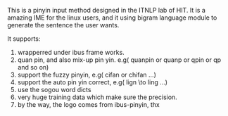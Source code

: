 This is a pinyin input method designed in the ITNLP lab of HIT.
It is a amazing IME for the linux users, and it using bigram language module to generate the sentence the user wants.

It supports:
  1. wrapperred under ibus frame works.
  1. quan pin, and also mix-up pin yin. e.g( quanpin or quanp or qpin or qp and so on)
  1. support the fuzzy pinyin, e.g( cifan or chifan ...)
  1. support the auto pin yin correct, e.g( lign \to ling ...)
  1. use the sogou word dicts
  1. very huge training data which make sure the precision.
  1. by the way, the logo comes from ibus-pinyin, thx